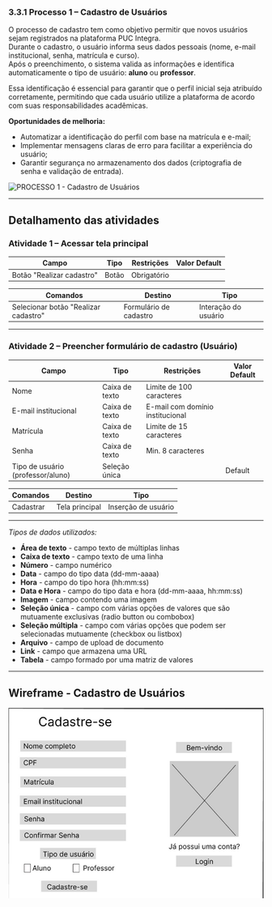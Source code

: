 ### 3.3.1 Processo 1 – Cadastro de Usuários

O processo de cadastro tem como objetivo permitir que novos usuários sejam registrados na plataforma PUC Integra.  
Durante o cadastro, o usuário informa seus dados pessoais (nome, e-mail institucional, senha, matrícula e curso).  
Após o preenchimento, o sistema valida as informações e identifica automaticamente o tipo de usuário: **aluno** ou **professor**.  

Essa identificação é essencial para garantir que o perfil inicial seja atribuído corretamente, permitindo que cada usuário utilize a plataforma de acordo com suas responsabilidades acadêmicas.  

**Oportunidades de melhoria:**  
- Automatizar a identificação do perfil com base na matrícula e e-mail;  
- Implementar mensagens claras de erro para facilitar a experiência do usuário;  
- Garantir segurança no armazenamento dos dados (criptografia de senha e validação de entrada). 

![PROCESSO 1 - Cadastro de Usuários](../images/p1_CadastroUsuário.png "Modelo BPMN do Processo 1.")

---

## Detalhamento das atividades  

### Atividade 1 – Acessar tela principal

| **Campo**         | **Tipo**       | **Restrições**              | **Valor Default** |
|-------------------|----------------|-----------------------------|-------------------|
| Botão "Realizar cadastro" |  Botão |         Obrigatório         |                   |

| **Comandos**      | **Destino**            | **Tipo**   |
|-------------------|------------------------|------------|
| Selecionar botão "Realizar cadastro"| Formulário de cadastro| Interação do usuário  |

---

### Atividade 2 – Preencher formulário de cadastro (Usuário)

| **Campo**             | **Tipo**        | **Restrições**                                        | **Valor Default**|
|-----------------------|-----------------|-------------------------------------------------------|------------------|
| Nome | Caixa de texto | Limite de 100 caracteres | |
| E-mail institucional | Caixa de texto | E-mail com domínio institucional | |
| Matrícula| Caixa de texto | Limite de 15 caracteres | |
| Senha | Caixa de texto | Min. 8 caracteres | |
| Tipo de usuário (professor/aluno) | Seleção única |  | Default |

| **Comandos** |    **Destino**    |         **Tipo**       |
|--------------|-------------------|------------------------|
| Cadastrar    | Tela principal    |  Inserção de usuário   |


---


_Tipos de dados utilizados:_  

* **Área de texto** - campo texto de múltiplas linhas  
* **Caixa de texto** - campo texto de uma linha  
* **Número** - campo numérico  
* **Data** - campo do tipo data (dd-mm-aaaa)  
* **Hora** - campo do tipo hora (hh:mm:ss)  
* **Data e Hora** - campo do tipo data e hora (dd-mm-aaaa, hh:mm:ss)  
* **Imagem** - campo contendo uma imagem  
* **Seleção única** - campo com várias opções de valores que são mutuamente exclusivas (radio button ou combobox)  
* **Seleção múltipla** - campo com várias opções que podem ser selecionadas mutuamente (checkbox ou listbox)  
* **Arquivo** - campo de upload de documento  
* **Link** - campo que armazena uma URL  
* **Tabela** - campo formado por uma matriz de valores 

---

## Wireframe - Cadastro de Usuários

![WIREFRAME - PROCESSO 1 - Cadastro de Usuários](../images/wireframe_cadastro.png)
